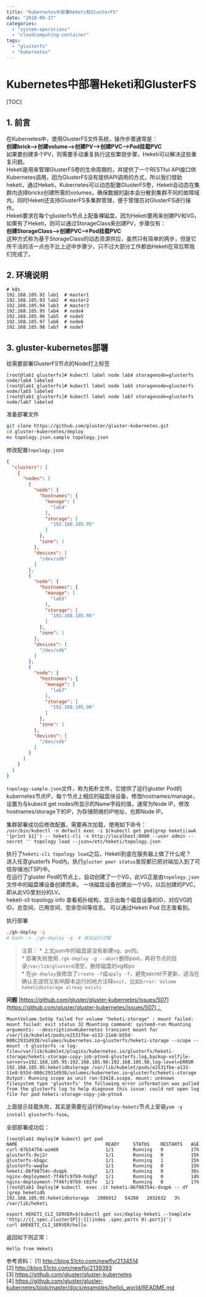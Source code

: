 ```yaml
---
title: "Kubernetes中部署Heketi和GlusterFS"
date: "2018-08-17"
categories: 
  - "system-operations"
  - "cloudcomputing-container"
tags: 
  - "glusterfs"
  - "kubernetes"
---
```


# Kubernetes中部署Heketi和GlusterFS

\[TOC\]

## 1\. 前言

在Kubernetes中，使用GlusterFS文件系统，操作步骤通常是：  
**创建brick-->创建volume-->创建PV-->创建PVC-->Pod挂载PVC**  
如果要创建多个PV，则需要手动重复执行这些繁锁步骤，Heketi可以解决这些重复问题。  
Heketi是用来管理GlusterFS卷的生命周期的，并提供了一个RESTful API接口供Kubernetes调用，因为GlusterFS没有提供API调用的方式，所以我们借助heketi，通过Heketi，Kubernetes可以动态配置GlusterFS卷，Heketi会动态在集群内选择bricks创建所需的volumes，确保数据的副本会分散到集群不同的故障域内，同时Heketi还支持GlusterFS多集群管理，便于管理员对GlusterFS进行操作。  
Heketi要求在每个glusterfs节点上配备裸磁盘，因为Heketi要用来创建PV和VG，如果有了Heketi，则可以通过StorageClass来创建PV，步骤仅有：  
**创建StorageClass-->创建PVC-->Pod挂载PVC**  
这种方式称为基于StorageClass的动态资源供应，虽然只有简单的两步，但是它所干活的活一点也不比上述中步骤少，只不过大部分工作都由Heketi在背后帮我们完成了。

## 2\. 环境说明

```
# k8s 
192.168.105.92 lab1  # master1
192.168.105.93 lab2  # master2
192.168.105.94 lab3  # master3
192.168.105.95 lab4  # node4
192.168.105.96 lab5  # node5
192.168.105.97 lab6  # node6
192.168.105.98 lab7  # node7
```

## 3\. gluster-kubernetes部署

给需要部署GlusterFS节点的Node打上标签

```
[root@lab1 glusterfs]# kubectl label node lab4 storagenode=glusterfs 
node/lab4 labeled
[root@lab1 glusterfs]# kubectl label node lab5 storagenode=glusterfs 
node/lab5 labeled
[root@lab1 glusterfs]# kubectl label node lab7 storagenode=glusterfs
node/lab7 labeled
```

准备部署文件

```bash
git clone https://github.com/gluster/gluster-kubernetes.git
cd gluster-kubernetes/deploy
mv topology.json.sample topology.json
```

修改配置`topology.json`

```json
{
  "clusters": [
    {
      "nodes": [
        {
          "node": {
            "hostnames": {
              "manage": [
                "lab4"
              ],
              "storage": [
                "192.168.105.95"
              ]
            },
            "zone": 1
          },
          "devices": [
            "/dev/sdb"
          ]
        },
        {
          "node": {
            "hostnames": {
              "manage": [
                "lab5"
              ],
              "storage": [
                "192.168.105.96"
              ]
            },
            "zone": 1
          },
          "devices": [
            "/dev/sdb"
          ]
        },
        {
          "node": {
            "hostnames": {
              "manage": [
                "lab7"
              ],
              "storage": [
                "192.168.105.98"
              ]
            },
            "zone": 1
          },
          "devices": [
            "/dev/sdb"
          ]
        }
      ]
    }
  ]
}
```

`topology-sample.json`文件，称为拓朴文件，它提供了运行gluster Pod的kubernetes节点IP，每个节点上相应的磁盘块设备，修改hostnames/manage，设置为与kubectl get nodes所显示的Name字段的值，通常为Node IP，修改hostnames/storage下的IP，为存储网络的IP地址，也即Node IP。

集群部署成功后修改配置，需要再次加载，使用如下命令：  
`/usr/bin/kubectl -n default exec -i $(kubectl get pod|grep heketi|awk '{print $1}') -- heketi-cli -s http://localhost:8080 --user admin --secret '' topology load --json=/etc/heketi/topology.json`

执行了`heketi-cli topology load`之后，Heketi到底在服务器上做了什么呢？  
进入任意glusterfs Pod内，执行`gluster peer status`发现都已把对端加入到了可信存储池(TSP)中。  
在运行了gluster Pod的节点上，自动创建了一个VG，此VG正是由`topology.json`文件中的磁盘裸设备创建而来。 一块磁盘设备创建出一个VG，以后创建的PVC，即从此VG里划分的LV。  
heketi-cli topology info 查看拓扑结构，显示出每个磁盘设备的ID，对应VG的ID，总空间、已用空间、空余空间等信息。 可以通过Heketi Pod 日志查看到。

执行部署

```bash
./gk-deploy -g
# bash -x ./gk-deploy -g  # 调试运行过程
```

> 注意： \* 上文json中的磁盘是没有新建vg、pv的。  
> \* 部署失败使用`./gk-deploy -g --abort`删除pod，再将节点的目录`/var/lib/glusterd`清空，删除磁盘的vg和pv  
> \* 在`gk-deploy`我修改了`create -f`成`apply -f`，避免secret不更新，适当在确认无误但又影响脚本运行的地方注释`exit`，比如`Error: Volume heketidbstorage alreay exists`

**问题** [https://github.com/gluster/gluster-kubernetes/issues/507](https://github.com/gluster/gluster-kubernetes/issues/507)：

```
MountVolume.SetUp failed for volume "heketi-storage" : mount failed: mount failed: exit status 32 Mounting command: systemd-run Mounting arguments: --description=Kubernetes transient mount for /var/lib/kubelet/pods/e2531fbe-a133-11e8-b55d-000c2931d938/volumes/kubernetes.io~glusterfs/heketi-storage --scope -- mount -t glusterfs -o log-file=/var/lib/kubelet/plugins/kubernetes.io/glusterfs/heketi-storage/heketi-storage-copy-job-ptnx4-glusterfs.log,backup-volfile-servers=192.168.105.95:192.168.105.96:192.168.105.98,log-level=ERROR 192.168.105.95:heketidbstorage /var/lib/kubelet/pods/e2531fbe-a133-11e8-b55d-000c2931d938/volumes/kubernetes.io~glusterfs/heketi-storage Output: Running scope as unit run-53418.scope. mount: unknown filesystem type 'glusterfs' the following error information was pulled from the glusterfs log to help diagnose this issue: could not open log file for pod heketi-storage-copy-job-ptnx4
```

上面提示挂载失败，其实是需要在运行的`deploy-heketi`节点上安装`yum -y install glusterfs-fuse`。

全部部署成功后：

```
[root@lab1 deploy]# kubectl get pod
NAME                                READY     STATUS    RESTARTS   AGE
curl-87b54756-wzm66                 1/1       Running   0          17h
glusterfs-9xj2r                     1/1       Running   0          15h
glusterfs-kbqpc                     1/1       Running   1          15h
glusterfs-wwg5w                     1/1       Running   0          15h
heketi-86f98754c-dvqpk              1/1       Running   0          38s
nginx-deployment-7f46fc97b9-hn8g7   1/1       Running   0          14h
nginx-deployment-7f46fc97b9-t82fv   1/1       Running   0          17h
[root@lab1 deploy]# kubectl  exec -it heketi-86f98754c-dvqpk -- df |grep heketidb
192.168.105.95:heketidbstorage   2086912   54280   2032632   3% /var/lib/heketi
```

```
export HEKETI_CLI_SERVER=$(kubectl get svc/deploy-heketi --template 'http://{{.spec.clusterIP}}:{{(index .spec.ports 0).port}}')
curl $HEKETI_CLI_SERVER/hello
```

返回如下则正常：

```
Hello from Heketi
```

参考资料： \[1\] http://blog.51cto.com/newfly/2134514  
\[2\] http://blog.51cto.com/newfly/2139393  
\[3\] https://github.com/gluster/gluster-kubernetes  
\[4\] https://github.com/gluster/gluster-kubernetes/blob/master/docs/examples/hello\_world/README.md
